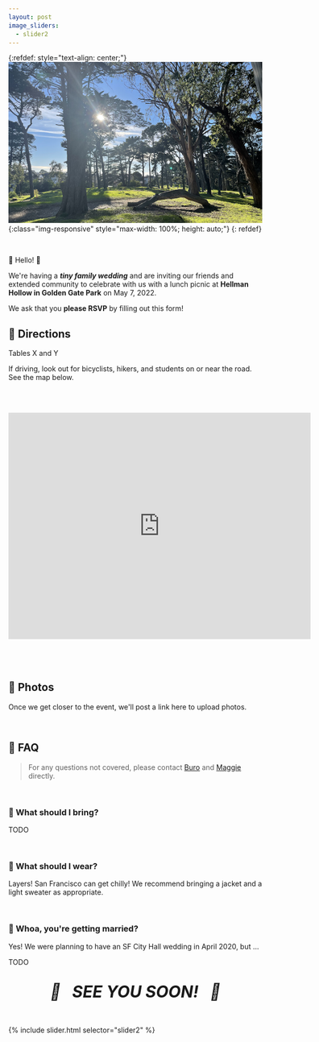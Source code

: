 ```yaml
---
layout: post
image_sliders:
  - slider2
---
```


{:refdef: style="text-align: center;"}
![delicious](assets/banner-zmagg.png){:class="img-responsive" style="max-width: 100%; height: auto;"}
{: refdef}

<br>

👋 Hello! 👋

We're having a **_tiny family wedding_** and are inviting our friends and
extended community to celebrate with us with a lunch picnic at **Hellman Hollow
in Golden Gate Park** on May 7, 2022.

We ask that you **please RSVP** by filling out this form!

## 🧺 Directions

Tables X and Y

If driving, look out for bicyclists, hikers, and students on or near the
road. See the map below.

<br /><br />
<div style="text-align:center">
<iframe src="https://www.google.com/maps/embed?pb=!1m18!1m12!1m3!1d4005.8938760604483!2d-122.48312019362328!3d37.769611411229185!2m3!1f0!2f0!3f0!3m2!1i1024!2i768!4f13.1!3m3!1m2!1s0x80858775227b36f7%3A0x2e4d6f7a7f2e2431!2sHellman%20Hollow!5e0!3m2!1sen!2sus!4v1647155558693!5m2!1sen!2sus" width="600" height="450" style="border:0;" allowfullscreen="" loading="lazy"></iframe>
</div>
<br /><br />

<br />

## 📸 Photos

Once we get closer to the event, we'll post a link here to upload photos.

[album]: https://photos.app.goo.gl/xdXo85k2QW2CSyR17

<br />

## 🤔 FAQ

> For any questions not covered, please contact
> [Buro](mailto:mookerji@gmail.com) and [Maggie](mailto:emmbeezee@gmail.com)
> directly.

<br />

### 🥧  What should I bring?

TODO

<br />

### 🧥 What should I wear?

Layers! San Francisco can get chilly! We recommend bringing a jacket and a light
sweater as appropriate.

<br />

### 💍  Whoa, you're getting married?

Yes! We were planning to have an SF City Hall wedding in April 2020, but ...

TODO

<br />
<center>
    <strong>
        <i>
            <font size="6">🎉&nbsp;&nbsp; SEE YOU SOON! &nbsp;&nbsp;🥳</font>
        </i>
    </strong>
</center>
<br />
<br />

{% include slider.html selector="slider2" %}
